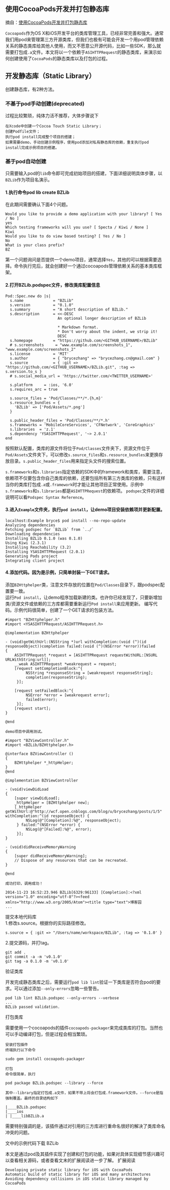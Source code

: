 ## 使用CocoaPods开发并打包静态库
摘自：[使用CocoaPods开发并打包静态库](http://www.cnblogs.com/brycezhang/p/4117180.html)
     
`Cocoapods`作为OS X和iOS开发平台的类库管理工具，已经非常完善和强大。通常我们用pod来管理第三方开源类库，但我们也极有可能会开发一个用pod管理依赖关系的静态类库给其他人使用，而又不愿意公开源代码，比如一些SDK，那么就需要打包成`.a`文件。本文将以一个依赖于`ASIHTTPRequest`的静态类库，来演示如何创建使用了`CocoaPods`的静态类库以及打包的过程。
## 开发静态库（Static Library）

创建静态库，有2种方法。
### 不基于pod手动创建(deprecated)

过程比较繁琐，纯体力活不推荐，大体步骤说下

    在Xcode中创建一个Cocoa Touch Static Library；
    创建Podfile文件；
    执行pod install完成整个项目的搭建；
    如果需要demo，手动创建示例程序，使用pod添加对私有静态库的依赖，重复执行pod install完成示例项目的搭建。

### 基于pod自动创建

只需要输入pod的`lib`命令即可完成初始项目的搭建，下面详细说明具体步骤，以`BZLib`作为项目名演示。
#### 1.执行命令pod lib create BZLib
在此期间需要确认下面4个问题。

```
Would you like to provide a demo application with your library? [ Yes / No ]
yes
Which testing frameworks will you use? [ Specta / Kiwi / None ]
Kiwi
Would you like to do view based testing? [ Yes / No ]
No
What is your class prefix?
BZ
```

第一个问题询问是否提供一个demo项目，通常选择`Yes`，其他的可以根据需要选择。命令执行完后，就会创建好一个通过cocoapods管理依赖关系的基本类库框架。    

#### 2.打开BZLib.podspec文件，修改类库配置信息

```
Pod::Spec.new do |s|
  s.name             = "BZLib"
  s.version          = "0.1.0"
  s.summary          = "A short description of BZLib."
  s.description      = <<-DESC
                       An optional longer description of BZLib

                       * Markdown format.
                       * Don't worry about the indent, we strip it!
                       DESC
  s.homepage         = "https://github.com/<GITHUB_USERNAME>/BZLib"
  # s.screenshots     = "www.example.com/screenshots_1", "www.example.com/screenshots_2"
  s.license          = 'MIT'
  s.author           = { "brycezhang" => "brycezhang.cn@gmail.com" }
  s.source           = { :git => "https://github.com/<GITHUB_USERNAME>/BZLib.git", :tag => s.version.to_s }
  # s.social_media_url = 'https://twitter.com/<TWITTER_USERNAME>'

  s.platform     = :ios, '6.0'
  s.requires_arc = true

  s.source_files = 'Pod/Classes/**/*.{h,m}'
  s.resource_bundles = {
    'BZLib' => ['Pod/Assets/*.png']
  }

  s.public_header_files = 'Pod/Classes/**/*.h'
  s.frameworks = 'MobileCoreServices', 'CFNetwork', 'CoreGraphics'
  s.libraries  = 'z.1'
  s.dependency 'YSASIHTTPRequest', '~> 2.0.1'
end
```
按照默认配置，类库的源文件将位于`Pod/Classes`文件夹下，资源文件位于`Pod/Assets`文件夹下，可以修改`s.source_files`和`s.resource_bundles`来更换存放目录。`s.public_header_files`用来指定头文件的搜索位置。    

`s.frameworks`和`s.libraries`指定依赖的SDK中的framework和类库，需要注意，依赖项不仅要包含你自己类库的依赖，还要包括所有第三方类库的依赖，只有这样当你的类库打包成`.a`或`.framework`时才能让其他项目正常使用。示例中`s.frameworks`和`s.libraries`都是`ASIHTTPRequest`的依赖项。
`podspec`文件的详细说明可以看`Podspec Syntax Reference`。   

#### 3.进入`Example`文件夹，执行`pod install`，让demo项目安装依赖项并更新配置。

```
localhost:Example bryce$ pod install --no-repo-update
Analyzing dependencies
Fetching podspec for `BZLib` from `../`
Downloading dependencies
Installing BZLib 0.1.0 (was 0.1.0)
Using Kiwi (2.3.1)
Installing Reachability (3.2)
Installing YSASIHTTPRequest (2.0.1)
Generating Pods project
Integrating client project
```

#### 4.添加代码。因为是示例，只简单封装一下GET请求。

添加`BZHttphelper`类，注意文件存放的位置在`Pod/Classes`目录下，跟podspec配置要一致。   
运行`Pod install`，让demo程序加载新建的类。也许你已经发现了，只要新增加类/资源文件或依赖的三方库都需要重新运行`Pod install`来应用更新。
编写代码。示例代码很简单，创建了一个GET请求的包装方法。

```
#import "BZHttphelper.h"
#import <YSASIHTTPRequest/ASIHTTPRequest.h>

@implementation BZHttphelper

- (void)getWithUrl:(NSString *)url withCompletion:(void (^)(id responseObject))completion failed:(void (^)(NSError *error))failed
{
    ASIHTTPRequest *request = [ASIHTTPRequest requestWithURL:[NSURL URLWithString:url]];
    __weak ASIHTTPRequest *weakrequest = request;
    [request setCompletionBlock:^{
         NSString *responseString = [weakrequest responseString];
         completion(responseString);
     }];

    [request setFailedBlock:^{
         NSError *error = [weakrequest error];
         failed(error);
     }];
    [request start];
}

@end

demo项目中调用测试。

#import "BZViewController.h"
#import <BZLib/BZHttphelper.h>

@interface BZViewController ()
{
    BZHttphelper *_httpHelper;
}
@end

@implementation BZViewController

- (void)viewDidLoad
{
    [super viewDidLoad];
    _httpHelper = [BZHttphelper new];
    [_httpHelper getWithUrl:@"http://wcf.open.cnblogs.com/blog/u/brycezhang/posts/1/5" withCompletion:^(id responseObject) {
         NSLog(@"[Completion]:%@", responseObject);
     } failed:^(NSError *error) {
         NSLog(@"[Failed]:%@", error);
     }];
}

- (void)didReceiveMemoryWarning
{
    [super didReceiveMemoryWarning];
    // Dispose of any resources that can be recreated.
}

@end

成功打印，调用成功！

2014-11-23 16:52:23.946 BZLib[6329:96133] [Completion]:<?xml version="1.0" encoding="utf-8"?><feed xmlns="http://www.w3.org/2005/Atom"><title type="text">博客园
...
```
提交本地代码库    
1.修改s.source。根据你的实际路径修改。

	s.source = { :git => "/Users/name/workspace/BZLib", :tag => '0.1.0' }

2.提交源码，并打tag。   

```
git add .
git commit -a -m 'v0.1.0'
git tag -a 0.1.0 -m 'v0.1.0'
```
验证类库

开发完成静态类库之后，需要运行`pod lib lint`验证一下类库是否符合pod的要求。可以通过添加`--only-errors`忽略一些警告。

```
pod lib lint BZLib.podspec --only-errors --verbose
...
BZLib passed validation.
```

打包类库

需要使用一个cocoapods的插件`cocoapods-packager`来完成类库的打包。当然也可以手动编译打包，但是过程会相当繁琐。

    安装打包插件
    终端执行以下命令

    sudo gem install cocoapods-packager

    打包
    命令很简单，执行

    pod package BZLib.podspec --library --force

    其中--library指定打包成.a文件，如果不带上将会打包成.framework文件。--force是指强制覆盖。最终的目录结构如下

    |____BZLib.podspec
    |____ios
    | |____libBZLib.a

需要特别强调的是，该插件通过对引用的三方库进行重命名很好的解决了类库命名冲突的问题。

文中的示例代码下载
BZLib

本文是通过pod及其插件实现了创建和打包的功能，如果对具体实现细节感兴趣可以查看相关源码，或者查看文末的扩展阅读进一步了解。
扩展阅读

    Developing private static library for iOS with CocoaPods
    Automatic build of static library for iOS and many architectures
    Avoiding dependency collisions in iOS static library managed by CocoaPods

